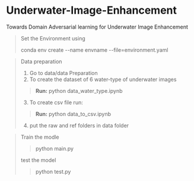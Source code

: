 # Underwater-Image-Enhancement
Towards Domain Adversarial learning for Underwater Image Enhancement

> Set the Environment using
> 
>  conda env create --name envname --file=environment.yaml

> Data preparation
> 
> 1. Go to data/data Preparation
> 2. To create the dataset of 6 water-type of underwater images
> >  **Run:** python data_water_type.ipynb
> 3. To create csv file run:
>  > **Run:** python data_to_csv.ipynb
> 4. put the raw and ref folders in data folder


> Train the modle
>> python main.py
>
> test the model
>> python test.py
